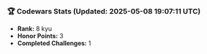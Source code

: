 ### 🏆 Codewars Stats (Updated: 2025-05-08 19:07:11 UTC)

- **Rank:** 8 kyu
- **Honor Points:** 3
- **Completed Challenges:** 1
